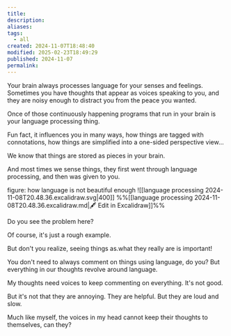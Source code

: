 ```yaml
---
title: 
description: 
aliases: 
tags:
  - all
created: 2024-11-07T18:48:40
modified: 2025-02-23T18:49:29
published: 2024-11-07
permalink: 
---
```


Your brain always processes language for your senses and feelings. Sometimes you have thoughts that appear as voices speaking to you, and they are noisy enough to distract you from the peace you wanted.

Once of those continuously happening programs that run in your brain is your language processing thing.


Fun fact, it influences you in many ways, how things are tagged with connotations, how things are simplified into a one-sided perspective view...

We know that things are stored as pieces in your brain.

And most times we sense things, they first went through language processing, and then was given to you.


figure: how language is not beautiful enough
![[language processing 2024-11-08T20.48.36.excalidraw.svg|400]]
%%[[language processing 2024-11-08T20.48.36.excalidraw.md|🖋 Edit in Excalidraw]]%%

Do you see the problem here?


Of course, it's just a rough example.

But don't you realize, seeing things as.what they really are is important!

You don't need to always comment on things using language, do you? But everything in our thoughts revolve around language.



My thoughts need voices to keep commenting on everything. It's not good.

But it's not that they are annoying. They are helpful. But they are loud and slow.


Much like myself, the voices in my head cannot keep their thoughts to themselves, can they?
